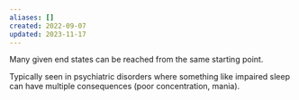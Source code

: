 ```yaml
---
aliases: []
created: 2022-09-07
updated: 2023-11-17
---
```


Many given end states can be reached from the same starting point.

Typically seen in psychiatric disorders where something like impaired sleep can have multiple consequences (poor concentration, mania).
